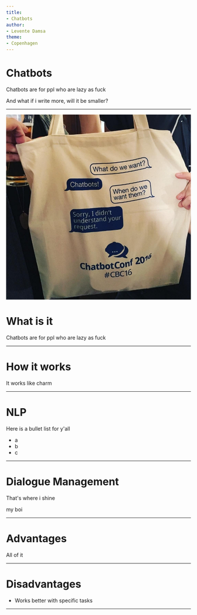 ```yaml
---
title:
- Chatbots
author:
- Levente Damsa
theme:
- Copenhagen
---
```


# Chatbots

Chatbots are for ppl who are lazy as fuck

And what if i write more, will it be smaller?

 ---


   ![alt text](pic.png)

# What is it 

Chatbots are for ppl who are lazy as fuck

---

# How it works 

It works like charm

---

# NLP
Here is a bullet list for y'all 

+ a
+ b
+ c

---

# Dialogue Management
That's where i shine

my boi

---

# Advantages
All of it 

---

# Disadvantages

+ Works better with specific tasks

---
